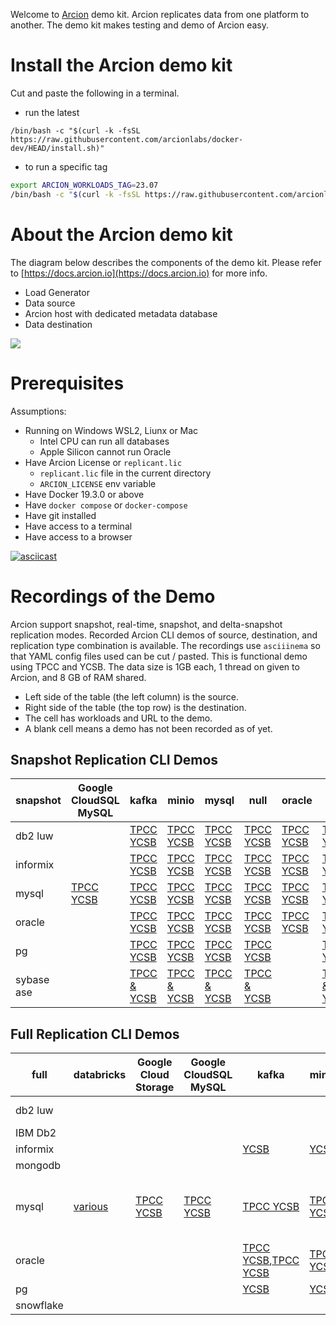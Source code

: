 Welcome to [Arcion](http://arcion.io) demo kit.
Arcion replicates data from one platform to another.
The demo kit makes testing and demo of Arcion easy.

# Install the Arcion demo kit  

Cut and paste the following in a terminal.

- run the latest
```
/bin/bash -c "$(curl -k -fsSL https://raw.githubusercontent.com/arcionlabs/docker-dev/HEAD/install.sh)"
```

- to run a specific tag
```bash
export ARCION_WORKLOADS_TAG=23.07
/bin/bash -c "$(curl -k -fsSL https://raw.githubusercontent.com/arcionlabs/docker-dev/${ARCION_WORKLOADS_TAG:-HEAD}/install.sh)"
```

# About the Arcion demo kit  

The diagram below describes the components of the demo kit.  Please refer to [https://docs.arcion.io](https://docs.arcion.io) for more info.

- Load Generator
- Data source
- Arcion host with dedicated metadata database
- Data destination

[![](https://mermaid.ink/img/pako:eNpNj8FqwzAQRH9F7MmF-OCrKQHXhlJwoFTpocg5bKxNYxpLYb06lJB_rxQF0j09mJkd5gKjtwQ1fDOej6r_GJyK15veo1Wv5IhRPD_veb19b8s2wVerX3aqLNdKZ_cS9jne8Dh5p9pTWIQ4i-ma6sEbU2xIUKVPHQo-7bJGzmbQptA-8Ej_LLe2pjL3giSoz7d7sqlu8tYUHS0yOZToeWRhBTPxjJONMy8pMoAcaaYB6ogW-WeAwV2jD4N4_etGqIUDrSCcLQp1E8Z5M9QHPC10_QN9k16L?type=png)](https://mermaid.live/edit#pako:eNpNj8FqwzAQRH9F7MmF-OCrKQHXhlJwoFTpocg5bKxNYxpLYb06lJB_rxQF0j09mJkd5gKjtwQ1fDOej6r_GJyK15veo1Wv5IhRPD_veb19b8s2wVerX3aqLNdKZ_cS9jne8Dh5p9pTWIQ4i-ma6sEbU2xIUKVPHQo-7bJGzmbQptA-8Ej_LLe2pjL3giSoz7d7sqlu8tYUHS0yOZToeWRhBTPxjJONMy8pMoAcaaYB6ogW-WeAwV2jD4N4_etGqIUDrSCcLQp1E8Z5M9QHPC10_QN9k16L)

# Prerequisites

Assumptions:

- Running on Windows WSL2, Liunx or Mac 
  - Intel CPU can run all databases
  - Apple Silicon cannot run Oracle 
- Have Arcion License or `replicant.lic`
  - `replicant.lic` file in the current directory 
  - `ARCION_LICENSE` env variable    
- Have Docker 19.3.0 or above
- Have `docker compose` or `docker-compose` 
- Have git installed
- Have access to a terminal
- Have access to a browser


[![asciicast](https://asciinema.org/a/587770.svg)](https://asciinema.org/a/587770)

# Recordings of the Demo

Arcion support snapshot, real-time, snapshot, and delta-snapshot replication modes.
Recorded Arcion CLI demos of source, destination, and replication type combination is available.
The recordings use `asciiinema` so that YAML config files used can be cut / pasted.
This is functional demo using TPCC and YCSB.
The data size is 1GB each, 1 thread on given to Arcion, and 8 GB of RAM shared.  

- Left side of the table (the left column) is the source.
- Right side of the table (the top row) is the destination.
- The cell has workloads and URL to the demo.
- A blank cell means a demo has not been recorded as of yet.
   
## Snapshot Replication CLI Demos

snapshot | Google CloudSQL MySQL | kafka | minio | mysql | null | oracle | pg | redis stream | snowflake | sqledge | sqlserver | yugabyte
-- | -- | -- | -- | -- | -- | -- | -- | -- | -- | -- | -- | --
db2 luw |   | [TPCC YCSB](https://asciinema.org/a/596930) | [TPCC YCSB](https://asciinema.org/a/596933) | [TPCC YCSB](https://asciinema.org/a/596925) | [TPCC YCSB](https://asciinema.org/a/596934) | [TPCC YCSB](https://asciinema.org/a/596927) | [TPCC YCSB](https://asciinema.org/a/596926) | [TPCC YCSB](https://asciinema.org/a/596929) | [TPCC YCSB](https://asciinema.org/a/596928) |   |   |  
informix |   | [TPCC YCSB](https://asciinema.org/a/596949) | [TPCC YCSB](https://asciinema.org/a/596417) | [TPCC YCSB](https://asciinema.org/a/596950) | [TPCC YCSB](https://asciinema.org/a/596416) | [TPCC YCSB](https://asciinema.org/a/596952) | [TPCC YCSB](https://asciinema.org/a/596953) | [TPCC YCSB](https://asciinema.org/a/596955) | [TPCC YCSB](https://asciinema.org/a/596415) |   |   |  
mysql | [TPCC YCSB](https://asciinema.org/a/597662) | [TPCC YCSB](https://asciinema.org/a/596940) | [TPCC YCSB](https://asciinema.org/a/596938) | [TPCC YCSB](https://asciinema.org/a/596941) | [TPCC YCSB](https://asciinema.org/a/596942) | [TPCC YCSB](https://asciinema.org/a/596943) | [TPCC YCSB](https://asciinema.org/a/596937) | [TPCC YCSB](https://asciinema.org/a/596948) | [TPCC YCSB](https://asciinema.org/a/M27aYd5QkOStjN80Pdqx2hBCc) |   |   |  
oracle |   | [TPCC YCSB](https://asciinema.org/a/596635) | [TPCC YCSB](https://asciinema.org/a/596638) | [TPCC YCSB](https://asciinema.org/a/596642) | [TPCC YCSB](https://asciinema.org/a/596643) | [TPCC YCSB](https://asciinema.org/a/596958) | [TPCC YCSB](https://asciinema.org/a/596641) | [TPCC YCSB](https://asciinema.org/a/596957) | [TPCC YCSB](https://asciinema.org/a/596634) |   |   | [](https://youtu.be/nKqncxWjRvM)
pg |   | [TPCC YCSB](https://asciinema.org/a/596959) | [TPCC YCSB](https://asciinema.org/a/596960) | [TPCC YCSB](https://asciinema.org/a/596962) | [TPCC YCSB](https://asciinema.org/a/596963) |   | [TPCC YCSB](https://asciinema.org/a/596961) |   | [TPCC YCSB](https://asciinema.org/a/596966) |   |   |  
sybase ase |   | [TPCC & YCSB](https://asciinema.org/a/599184) | [TPCC & YCSB](https://asciinema.org/a/599186) | [TPCC & YCSB](https://asciinema.org/a/599187) | [TPCC & YCSB](https://asciinema.org/a/599193) |   | [TPCC & YCSB](https://asciinema.org/a/599192) | [TPCC & YCSB](https://asciinema.org/a/599191) |   | [TPCC & YCSB](https://asciinema.org/a/599195) | [TPCC & YCSB](https://asciinema.org/a/599194) |  




## Full Replication CLI Demos

full | databricks | Google Cloud Storage | Google CloudSQL MySQL | kafka | minio | mongodb | mysql | null | oracle | pg | redis stream | singlestore | snowflake | sqlserver
-- | -- | -- | -- | -- | -- | -- | -- | -- | -- | -- | -- | -- | -- | --
db2 luw |   |   |   |   |   |   | [TPCC YCSB](https://asciinema.org/a/597115) |   | [TPCC YCSB](https://asciinema.org/a/597114) | [TPCC YCSB](https://asciinema.org/a/597116) |   |   |   |  
IBM Db2 |   |   |   |   |   |   |   |   | [various](https://youtu.be/TYXJhwjXIms) |   |   |   |   |  
informix |   |   |   | [YCSB](https://asciinema.org/a/596970) | [YCSB](https://asciinema.org/a/596971) |   | [YCSB](https://asciinema.org/a/596959) | [YCSB](https://asciinema.org/a/596973) | [YCSB](https://asciinema.org/a/46fe1mFKWyIvRhSaqEnIrGacN),[YCSB](https://asciinema.org/a/596974) | [YCSB](https://asciinema.org/a/596418),[YCSB](https://asciinema.org/a/596975) | [YCSB](https://asciinema.org/a/596977) |   | [YCSB](https://asciinema.org/a/596402) |  
mongodb |   |   |   |   |   | [](https://youtu.be/33TBVqFDuCk) |   |   |   |   |   |   |   |  
mysql | [various](https://youtu.be/ytKpvWJi3Lo) | [TPCC YCSB](https://asciinema.org/a/597274) | [TPCC YCSB](https://asciinema.org/a/597663) | [TPCC YCSB](https://asciinema.org/a/596184) | [TPCC YCSB](https://asciinema.org/a/596183) |   | [TPCC YCSB](https://asciinema.org/a/596980),[TPCC & YCSB](https://asciinema.org/a/597442),[TPCC & YCSB](https://asciinema.org/a/597443) | [TPCC YCSB](https://asciinema.org/a/596979) | [TPCC YCSB](https://asciinema.org/a/596981) | [TPCC YCSB](https://asciinema.org/a/587771) | [TPCC YCSB](https://asciinema.org/a/596982) | [various](https://youtu.be/x9_ccBjf1EQ) | [](https://asciinema.org/a/8CO7i2Ecj8jPdSh4mFOfDbm9F) |  
oracle | [](https://youtu.be/SAc7v7ZspPw) |   |   | [TPCC YCSB](https://asciinema.org/a/596653),[TPCC YCSB](https://asciinema.org/a/596984) | [TPCC YCSB](https://asciinema.org/a/596652) | [various](https://youtu.be/sK3tZmpb1YI),[](https://youtu.be/dTChAc9GpSc) | [TPCC YCSB](https://asciinema.org/a/596647) | [TPCC YCSB](https://asciinema.org/a/596644) | [various](https://youtu.be/sVhraqx095g) | [TPCC YCSB](https://asciinema.org/a/596651) |   | [various](https://youtu.be/x9_ccBjf1EQ) | [YCSB](https://asciinema.org/a/596633),[](https://youtu.be/XRAFNrhv5cI) |  
pg |   |   |   | [YCSB](https://asciinema.org/a/598279) | [YCSB](https://asciinema.org/a/598285) |   | [YCSB](https://asciinema.org/a/598277) |   | [X](https://asciinema.org/a/598282) | [YCSB](https://asciinema.org/a/598284) | [YCSB](https://asciinema.org/a/598286) |   |   | [YCSB](https://asciinema.org/a/598281)
snowflake |   |   |   |   |   |   |   |   |   |   |   |   |   | [various](https://youtu.be/8sn8KJfh9ns)


